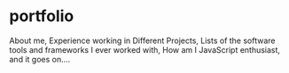 # portfolio
About me, Experience working in Different Projects, Lists of the software tools and frameworks I ever worked with, How am I JavaScript enthusiast, and it goes on....
